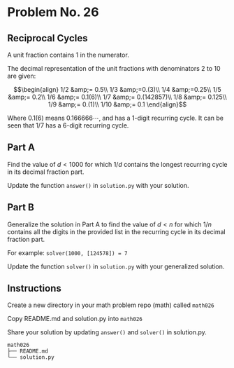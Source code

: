 # Problem No. 26

## Reciprocal Cycles

A unit fraction contains $1$ in the numerator. 

The decimal representation of the unit fractions with denominators $2$ to $10$ are given:

$$\begin{align}
1/2 &amp;= 0.5\\
1/3 &amp;=0.(3)\\
1/4 &amp;=0.25\\
1/5 &amp;= 0.2\\
1/6 &amp;= 0.1(6)\\
1/7 &amp;= 0.(142857)\\
1/8 &amp;= 0.125\\
1/9 &amp;= 0.(1)\\
1/10 &amp;= 0.1
\end{align}$$

Where $0.1(6)$ means $0.166666\cdots$, and has a $1$-digit recurring cycle. It can be seen that $1/7$ has a $6$-digit recurring cycle.</p>

## Part A

Find the value of $d \lt 1000$ for which $1/d$ contains the longest recurring cycle in its decimal fraction part.

Update the function `answer()` in `solution.py` with your solution.

## Part B

Generalize the solution in Part A to find the value of $d \lt n$ for which $1/n$ contains all the digits in the provided list in the recurring cycle in its decimal fraction part.

For example: `solver(1000, [124578]) = 7`

Update the function `solver()` in `solution.py` with your generalized solution.

## Instructions

Create a new directory in your math problem repo (math) called `math026`

Copy README.md and solution.py into `math026`

Share your solution by updating `answer()` and `solver()` in solution.py.

```
math026
├── README.md
└── solution.py
``` 